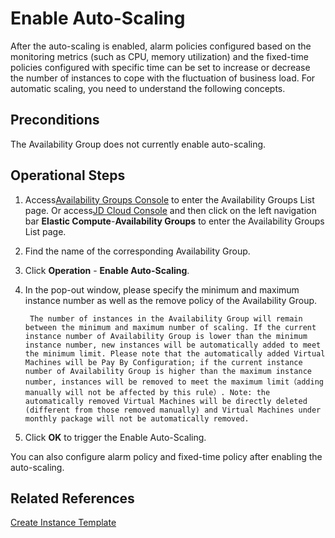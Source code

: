 # Enable Auto-Scaling

After the auto-scaling is enabled, alarm policies configured based on the monitoring metrics (such as CPU, memory utilization) and the fixed-time policies configured with specific time can be set to increase or decrease the number of instances to cope with the fluctuation of business load. For automatic scaling, you need to understand the following concepts.

## Preconditions
The Availability Group does not currently enable auto-scaling.

## Operational Steps

1. Access[Availability Groups Console](https://cns-console.jdcloud.com/availabilitygroup/list) to enter the Availability Groups List page. Or access[JD Cloud Console](https://console.jdcloud.com) and then click on the left navigation bar **Elastic Compute**-**Availability Groups** to enter the Availability Groups List page. 
2. Find the name of the corresponding Availability Group.
3. Click **Operation** - **Enable Auto-Scaling**.
4. In the pop-out window, please specify the minimum and maximum instance number as well as the remove policy of the Availability Group.
		
		The number of instances in the Availability Group will remain between the minimum and maximum number of scaling. If the current instance number of Availability Group is lower than the minimum instance number, new instances will be automatically added to meet the minimum limit. Please note that the automatically added Virtual Machines will be Pay By Configuration; if the current instance number of Availability Group is higher than the maximum instance number, instances will be removed to meet the maximum limit（adding manually will not be affected by this rule）. Note: the automatically removed Virtual Machines will be directly deleted (different from those removed manually) and Virtual Machines under monthly package will not be automatically removed.

5. Click **OK** to trigger the Enable Auto-Scaling.

You can also configure alarm policy and fixed-time policy after enabling the auto-scaling.


## Related References

[Create Instance Template](../../../Virtual-Machines/Operation-Guide/Instance-Template/Create-Instance-Template.md)
